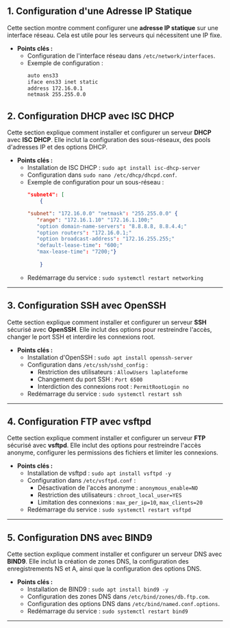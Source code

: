 ## 1. **Configuration d'une Adresse IP Statique**
Cette section montre comment configurer une **adresse IP statique** sur une interface réseau. Cela est utile pour les serveurs qui nécessitent une IP fixe.

- **Points clés :**
  - Configuration de l'interface réseau dans `/etc/network/interfaces`.
  - Exemple de configuration :
    ```bash
    auto ens33
    iface ens33 inet static
    address 172.16.0.1
    netmask 255.255.0.0
    ```


## 2. **Configuration DHCP avec ISC DHCP**
Cette section explique comment installer et configurer un serveur **DHCP** avec **ISC DHCP**. Elle inclut la configuration des sous-réseaux, des pools d'adresses IP et des options DHCP.

- **Points clés :**
  - Installation de ISC DHCP : `sudo apt install isc-dhcp-server
`
  - Configuration dans `sudo nano /etc/dhcp/dhcpd.conf`.
  - Exemple de configuration pour un sous-réseau :
    ```json
    "subnet4": [
        {

    "subnet": "172.16.0.0" "netmask": "255.255.0.0" {
       "range": "172.16.1.10" "172.16.1.100;"
       "option domain-name-servers": "8.8.8.8, 8.8.4.4;"  
       "option routers": "172.16.0.1;"  
       "option broadcast-address": "172.16.255.255;"
       "default-lease-time": "600;"   
       "max-lease-time": "7200;"}
   
        }
     ```
  - Redémarrage du service : `sudo systemctl restart networking
`

---

## 3. **Configuration SSH avec OpenSSH** 
Cette section explique comment installer et configurer un serveur **SSH** sécurisé avec **OpenSSH**. Elle inclut des options pour restreindre l'accès, changer le port SSH et interdire les connexions root.

- **Points clés :**
  - Installation d'OpenSSH : `sudo apt install openssh-server`
  - Configuration dans `/etc/ssh/sshd_config` :
    - Restriction des utilisateurs : `AllowUsers laplateforme`
    - Changement du port SSH : `Port 6500`
    - Interdiction des connexions root : `PermitRootLogin no`
  - Redémarrage du service : `sudo systemctl restart ssh`

---

## 4. **Configuration FTP avec vsftpd** 
Cette section explique comment installer et configurer un serveur **FTP** sécurisé avec **vsftpd**. Elle inclut des options pour restreindre l'accès anonyme, configurer les permissions des fichiers et limiter les connexions.

- **Points clés :**
  - Installation de vsftpd : `sudo apt install vsftpd -y`
  - Configuration dans `/etc/vsftpd.conf` :
    - Désactivation de l'accès anonyme : `anonymous_enable=NO`
    - Restriction des utilisateurs : `chroot_local_user=YES`
    - Limitation des connexions : `max_per_ip=10`, `max_clients=20`
  - Redémarrage du service : `sudo systemctl restart vsftpd`

---

## 5. **Configuration DNS avec BIND9**
Cette section explique comment installer et configurer un serveur DNS avec **BIND9**. Elle inclut la création de zones DNS, la configuration des enregistrements NS et A, ainsi que la configuration des options DNS.

- **Points clés :**
  - Installation de BIND9 : `sudo apt install bind9 -y`
  - Configuration des zones DNS dans `/etc/bind/zones/db.ftp.com`.
  - Configuration des options DNS dans `/etc/bind/named.conf.options`.
  - Redémarrage du service : `sudo systemctl restart bind9`

---



